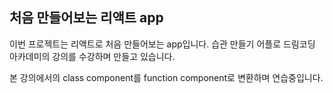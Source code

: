 ## 처음 만들어보는 리액트 app

이번 프로젝트는 리액트로 처음 만들어보는 app입니다.
습관 만들기 어플로 드림코딩 아카데미의 강의를 수강하며 만들고 있습니다.

본 강의에서의 class component를 function component로 변환하며 연습중입니다.
